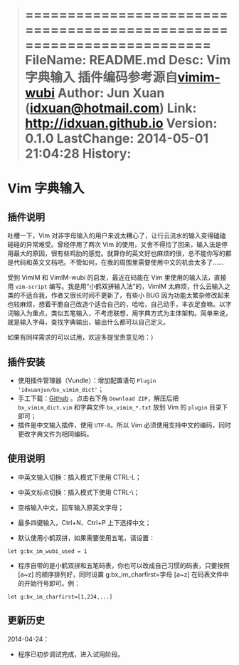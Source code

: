 >======================================================================
>       FileName: README.md
>           Desc: Vim 字典输入
>                 插件编码参考源自[vimim-wubi](http://code.google.com/p/vimim-wubi)
>         Author: Jun Xuan (idxuan@hotmail.com)
>           Link: http://idxuan.github.io
>        Version: 0.1.0
>     LastChange: 2014-05-01 21:04:28
>        History:
>======================================================================

# Vim 字典输入

## 插件说明

吐槽一下，Vim 对非字母输入的用户来说太糟心了，让行云流水的输入变得磕磕碰碰的异常难受。曾经停用了两次 Vim 的使用，又舍不得捡了回来，输入法是停用最大的原因，很有些鸡肋的感觉。就算你的英文好也麻烦的很，总不能你写的都是代码和英文文档吧。不管如何，在我的周围里需要使用中文的机会太多了……

受到 VimIM 和 VimIM-wubi 的启发，最近在码能在 Vim 里使用的输入法，直接用 `vim-script` 编写。我是用“小鹤双拼输入法”的，VimIM 太麻烦，什么云输入之类的不适合我，作者又很长时间不更新了，有些小 BUG 因为功能太繁杂修改起来也较麻烦，想着干脆自己改造个适合自己的，哈哈，自己动手，丰衣足食嘛。以字词输入为重点，类似五笔输入，不考虑联想，用字典方式为主体架构。简单来说，就是输入字母，查找字典输出，输出什么都可以自己定义。

如果有同样需求的可以试用，欢迎多提宝贵意见哈：）

## 插件安装

* 使用插件管理器（Vundle）：增加配置语句 `Plugin 'idxuanjun/bx_vimim_dict'`；
* 手工下载：[Github](https://github.com/idxuanjun/bx_vimim_dict) 。点击右下角 `Download ZIP`，解压后把 `bx_vimim_dict.vim` 和字典文件 `bx_vimim_*.txt` 放到 Vim 的 `plugin` 目录下即可；
* 插件是中文输入插件，使用 `UTF-8`。所以 Vim 必须使用支持中文的编码，同时更改字典文件为相同编码。

## 使用说明

* 中英文输入切换：插入模式下使用 CTRL-L；

* 中英文标点切换：插入模式下使用 CTRL-\；

* 空格输入中文，回车输入原英文字母；

* 最多四键输入，Ctrl+N、Ctrl+P 上下选择中文；

* 默认使用小鹤双拼，如果需要使用五笔，请设置：

```
let g:bx_im_wubi_used = 1
```

* 程序自带的是小鹤双拼和五笔码表，你也可以改成自己习惯的码表，只要按照 [a~z] 的顺序排列好，同时设置 g:bx_im_charfirst=字母 [a~z] 在码表文件中的开始行号即可。例：

```
let g:bx_im_charfirst=[1,234,...]
```

## 更新历史

2014-04-24：

* 程序已初步调试完成，进入试用阶段。
